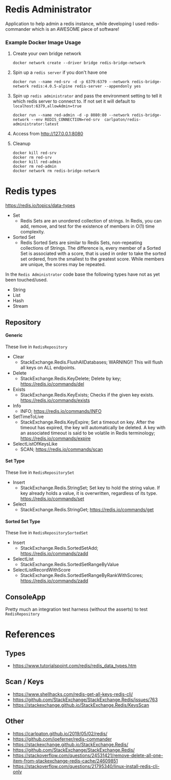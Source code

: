 # Redis Administrator
Application to help admin a redis instance, while developing I used redis-commander which is an AWESOME piece of software!

### Example Docker Image Usage

1. Create your own bridge network

   ```
   docker network create --driver bridge redis-bridge-network
   ```

2. Spin up a `redis server` if you don't have one

   ```
   docker run --name red-srv -d -p 6379:6379 --network redis-bridge-network redis:4.0.5-alpine redis-server --appendonly yes
   ```

3. Spin up `redis administrator` and pass the environment setting to tell it which redis server to connect to. If not set it will default to `localhost:6379,allowAdmin=true` 

   ```
   docker run --name red-admin -d -p 8080:80 --network redis-bridge-network --env REDIS_CONNECTION=red-srv  carlpaton/redis-administrator:latest
   ```

4. Access from http://127.0.0.1:8080

5. Cleanup

   ```
   docker kill red-srv
   docker rm red-srv
   docker kill red-admin
   docker rm red-admin
   docker network rm redis-bridge-network
   ```

# Redis types

https://redis.io/topics/data-types

* Set
  * Redis Sets are an unordered collection of strings. In Redis, you can add, remove, and test for the existence of members in O(1) time complexity. 
* Sorted Set
  * Redis Sorted Sets are similar to Redis Sets, non-repeating collections of Strings. The difference is, every member of a Sorted Set is associated with a score, that is used in order to take the sorted set ordered, from the smallest to the greatest score. While members are unique, the scores may be repeated.

In the `Redis Administrator` code base the following types have not as yet been touched/used.

* String
* List
* Hash
* Stream

## Repository

#### Generic

These live in `RedisRepository`

* Clear
  * StackExchange.Redis.FlushAllDatabases; WARNING!! This will flush all keys on ALL endpoints.
* Delete
  * StackExchange.Redis.KeyDelete; Delete by key; https://redis.io/commands/del
* Exists
  * StackExchange.Redis.KeyExists; Checks if the given key exists. https://redis.io/commands/exists
* Info
  * INFO; https://redis.io/commands/INFO
* SetTimeToLive
  * StackExchange.Redis.KeyExpire; Set a timeout on key. After the timeout has expired, the key will automatically be deleted. A key with an associated timeout is said to be volatile in Redis terminology; https://redis.io/commands/expire
* SelectListOfKeysLike
  * SCAN; https://redis.io/commands/scan

#### Set Type 

These live in `RedisRepositorySet`

* Insert
  * StackExchange.Redis.StringSet; Set key to hold the string value. If key already holds a value, it is overwritten, regardless of its type. https://redis.io/commands/set
* Select
  * StackExchange.Redis.StringGet; https://redis.io/commands/get

#### Sorted Set Type

These live in `RedisRepositorySortedSet`

* Insert
  * StackExchange.Redis.SortedSetAdd; https://redis.io/commands/zadd
* SelectList
  * StackExchange.Redis.SortedSetRangeByValue
* SelectListRecordWithScore
  * StackExchange.Redis.SortedSetRangeByRankWithScores; https://redis.io/commands/zadd

## ConsoleApp

Pretty much an integration test harness (without the asserts) to test `RedisRepository`

# References

## Types

* https://www.tutorialspoint.com/redis/redis_data_types.htm

## Scan / Keys

* https://www.shellhacks.com/redis-get-all-keys-redis-cli/
* https://github.com/StackExchange/StackExchange.Redis/issues/763
* https://stackexchange.github.io/StackExchange.Redis/KeysScan

## Other 

* https://carlpaton.github.io/2019/05/02/redis/
* https://github.com/joeferner/redis-commander
* https://stackexchange.github.io/StackExchange.Redis/
* https://github.com/StackExchange/StackExchange.Redis/
* https://stackoverflow.com/questions/24531421/remove-delete-all-one-item-from-stackexchange-redis-cache/24609851
* https://stackoverflow.com/questions/21795340/linux-install-redis-cli-only
